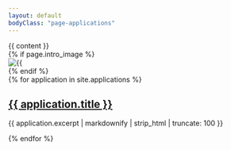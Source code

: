 ```yaml
---
layout: default
bodyClass: "page-applications"
---
```


<div class="intro">
  <div class="container">
    <div class="row justify-content-start">
      <div class="col-12 col-md-7 col-lg-6 order-2 order-md-1">
        {{ content }}
      </div>
      {% if page.intro_image %}
      <div class="col-12 col-md-5 col-lg-6 order-1 order-md-2 position-relative">
        <img alt={{ page.title }} class="intro-image{% if page.intro_image_absolute %} intro-image-absolute{% endif %}{% if page.intro_image_hide_on_mobile %} intro-image-hide-mobile{% endif %}" src="{{ page.intro_image | relative_url }}" />
      </div>
      {% endif %}
    </div>
  </div>
</div>

<div class="container pt-6 pb-6">
  <div class="row">
    {% for application in site.applications %}
    <div class="col-12 col-md-6 mb-3">
      <div class="service service-summary">
        <div class="service-content">
          <h2 class="service-title">
            <a href="{{ application.url | relative_url }}">{{ application.title }}</a>
          </h2>
          <p>{{ application.excerpt | markdownify | strip_html | truncate: 100 }}</p>
        </div>
      </div>
    </div>
    {% endfor %}
  </div>
</div>